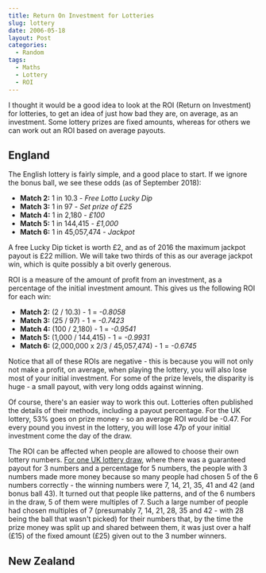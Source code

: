 ```yaml
---
title: Return On Investment for Lotteries
slug: lottery
date: 2006-05-18
layout: Post
categories:
  - Random
tags:
  - Maths
  - Lottery
  - ROI
---
```


I thought it would be a good idea to look at the ROI (Return on Investment) for lotteries, to get an idea of just how bad they are, on average, as an investment. Some lottery prizes are fixed amounts, whereas for others we can work out an ROI based on average payouts.

<!-- more -->

## England

The English lottery is fairly simple, and a good place to start. If we ignore the bonus ball, we see these odds (as of September 2018):

- **Match 2:** 1 in 10.3 - _Free Lotto Lucky Dip_
- **Match 3:** 1 in 97 - _Set prize of £25_
- **Match 4:** 1 in 2,180 - _£100_
- **Match 5:** 1 in 144,415 - _£1,000_
- **Match 6:** 1 in 45,057,474 - _Jackpot_

A free Lucky Dip ticket is worth £2, and as of 2016 the maximum jackpot payout is £22 million. We will take two thirds of this as our average jackpot win, which is quite possibly a bit overly generous.

ROI is a measure of the amount of profit from an investment, as a percentage of the initial investment amount. This gives us the following ROI for each win:

- **Match 2:** (2 / 10.3) - 1 = _-0.8058_
- **Match 3:** (25 / 97) - 1 = _-0.7423_
- **Match 4:** (100 / 2,180) - 1 = _-0.9541_
- **Match 5:** (1,000 / 144,415) - 1 = _-0.9931_
- **Match 6:** (2,000,000 x 2/3 / 45,057,474) - 1 = _-0.6745_

Notice that all of these ROIs are negative - this is because you will not only not make a profit, on average, when playing the lottery, you will also lose most of your initial investment. For some of the prize levels, the disparity is huge - a small payout, with very long odds against winning.

Of course, there's an easier way to work this out. Lotteries often published the details of their methods, including a payout percentage. For the UK lottery, 53% goes on prize money - so an average ROI would be -0.47. For every pound you invest in the lottery, you will lose 47p of your initial investment come the day of the draw.

The ROI can be affected when people are allowed to choose their own lottery numbers. [For one UK lottery draw](https://metro.co.uk/2016/03/24/people-with-five-numbers-on-the-lottery-got-paid-less-than-those-with-three-5772728/), where there was a guaranteed payout for 3 numbers and a percentage for 5 numbers, the people with 3 numbers made more money because so many people had chosen 5 of the 6 numbers correctly - the winning numbers were 7, 14, 21, 35, 41 and 42 (and bonus ball 43). It turned out that people like patterns, and of the 6 numbers in the draw, 5 of them were multiples of 7. Such a large number of people had chosen multiples of 7 (presumably 7, 14, 21, 28, 35 and 42 - with 28 being the ball that wasn't picked) for their numbers that, by the time the prize money was split up and shared between them, it was just over a half (£15) of the fixed amount (£25) given out to the 3 number winners.

## New Zealand
